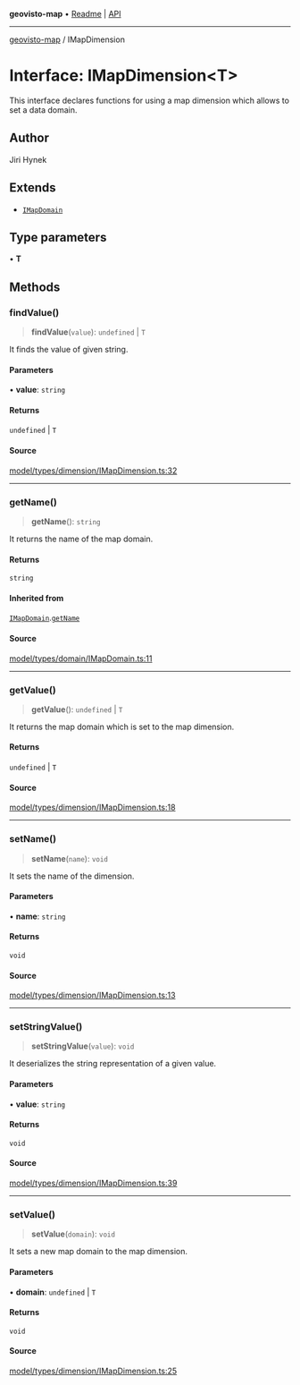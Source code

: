 **geovisto-map** • [Readme](../README.md) \| [API](../globals.md)

***

[geovisto-map](../README.md) / IMapDimension

# Interface: IMapDimension\<T\>

This interface declares functions for using a map dimension which allows to set a data domain.

## Author

Jiri Hynek

## Extends

- [`IMapDomain`](IMapDomain.md)

## Type parameters

• **T**

## Methods

### findValue()

> **findValue**(`value`): `undefined` \| `T`

It finds the value of given string.

#### Parameters

• **value**: `string`

#### Returns

`undefined` \| `T`

#### Source

[model/types/dimension/IMapDimension.ts:32](https://github.com/geovisto/geovisto-map/blob/5ee2cb5d45c19062fc8fc6beefa2848c076518b6/src/model/types/dimension/IMapDimension.ts#L32)

***

### getName()

> **getName**(): `string`

It returns the name of the map domain.

#### Returns

`string`

#### Inherited from

[`IMapDomain`](IMapDomain.md).[`getName`](IMapDomain.md#getname)

#### Source

[model/types/domain/IMapDomain.ts:11](https://github.com/geovisto/geovisto-map/blob/5ee2cb5d45c19062fc8fc6beefa2848c076518b6/src/model/types/domain/IMapDomain.ts#L11)

***

### getValue()

> **getValue**(): `undefined` \| `T`

It returns the map domain which is set to the map dimension.

#### Returns

`undefined` \| `T`

#### Source

[model/types/dimension/IMapDimension.ts:18](https://github.com/geovisto/geovisto-map/blob/5ee2cb5d45c19062fc8fc6beefa2848c076518b6/src/model/types/dimension/IMapDimension.ts#L18)

***

### setName()

> **setName**(`name`): `void`

It sets the name of the dimension.

#### Parameters

• **name**: `string`

#### Returns

`void`

#### Source

[model/types/dimension/IMapDimension.ts:13](https://github.com/geovisto/geovisto-map/blob/5ee2cb5d45c19062fc8fc6beefa2848c076518b6/src/model/types/dimension/IMapDimension.ts#L13)

***

### setStringValue()

> **setStringValue**(`value`): `void`

It deserializes the string representation of a given value.

#### Parameters

• **value**: `string`

#### Returns

`void`

#### Source

[model/types/dimension/IMapDimension.ts:39](https://github.com/geovisto/geovisto-map/blob/5ee2cb5d45c19062fc8fc6beefa2848c076518b6/src/model/types/dimension/IMapDimension.ts#L39)

***

### setValue()

> **setValue**(`domain`): `void`

It sets a new map domain to the map dimension.

#### Parameters

• **domain**: `undefined` \| `T`

#### Returns

`void`

#### Source

[model/types/dimension/IMapDimension.ts:25](https://github.com/geovisto/geovisto-map/blob/5ee2cb5d45c19062fc8fc6beefa2848c076518b6/src/model/types/dimension/IMapDimension.ts#L25)
